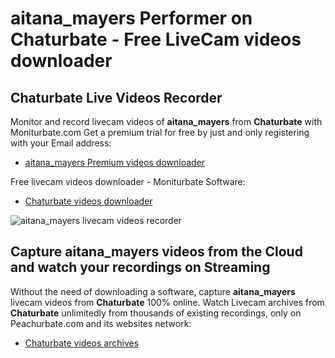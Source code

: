 # aitana_mayers Performer on Chaturbate - Free LiveCam videos downloader

## Chaturbate Live Videos Recorder

Monitor and record livecam videos of **aitana_mayers** from **Chaturbate** with Moniturbate.com
Get a premium trial for free by just and only registering with your Email address:
* [aitana_mayers Premium videos downloader](https://moniturbate.com/request-demo-licence-key.html)

Free livecam videos downloader - Moniturbate Software:
* [Chaturbate videos downloader](https://moniturbate.com/moniturbate-download-software.html)

![aitana_mayers livecam videos recorder](https://peachurnet.com/templates/moniturbate-software.png)


## Capture aitana_mayers videos from the Cloud and watch your recordings on Streaming

Without the need of downloading a software, capture **aitana_mayers** livecam videos from **Chaturbate** 100% online.
Watch Livecam archives from **Chaturbate** unlimitedly from thousands of existing recordings, only on Peachurbate.com and its websites network:
* [Chaturbate videos archives](https://peachurnet.com/)